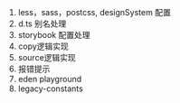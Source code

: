 1. less，sass，postcss, designSystem 配置
2. d.ts 别名处理
3. storybook 配置处理
4. copy逻辑实现
5. source逻辑实现
6. 报错提示
7. eden playground
8. legacy-constants
